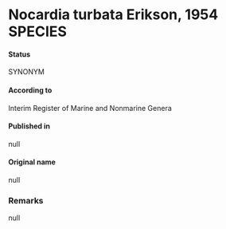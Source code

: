 Nocardia turbata Erikson, 1954 SPECIES
=======

#### Status
SYNONYM

#### According to
Interim Register of Marine and Nonmarine Genera

#### Published in
null

#### Original name
null

### Remarks
null